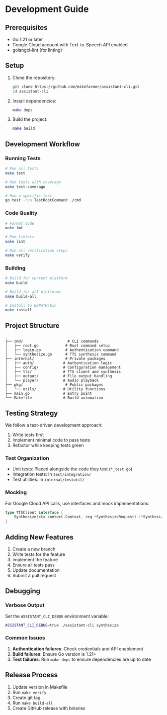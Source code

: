 # Development Guide

## Prerequisites

- Go 1.21 or later
- Google Cloud account with Text-to-Speech API enabled
- golangci-lint (for linting)

## Setup

1. Clone the repository:
   ```bash
   git clone https://github.com/mikefarmer/assistant-cli.git
   cd assistant-cli
   ```

2. Install dependencies:
   ```bash
   make deps
   ```

3. Build the project:
   ```bash
   make build
   ```

## Development Workflow

### Running Tests

```bash
# Run all tests
make test

# Run tests with coverage
make test-coverage

# Run a specific test
go test -run TestRootCommand ./cmd
```

### Code Quality

```bash
# Format code
make fmt

# Run linters
make lint

# Run all verification steps
make verify
```

### Building

```bash
# Build for current platform
make build

# Build for all platforms
make build-all

# Install to GOPATH/bin
make install
```

## Project Structure

```
.
├── cmd/                    # CLI commands
│   ├── root.go            # Root command setup
│   ├── login.go           # Authentication command
│   └── synthesize.go      # TTS synthesis command
├── internal/              # Private packages
│   ├── auth/             # Authentication logic
│   ├── config/           # Configuration management
│   ├── tts/              # TTS client and synthesis
│   ├── output/           # File output handling
│   └── player/           # Audio playback
├── pkg/                   # Public packages
│   └── utils/            # Utility functions
├── main.go               # Entry point
└── Makefile              # Build automation
```

## Testing Strategy

We follow a test-driven development approach:

1. Write tests first
2. Implement minimal code to pass tests
3. Refactor while keeping tests green

### Test Organization

- Unit tests: Placed alongside the code they test (`*_test.go`)
- Integration tests: In `test/integration/`
- Test utilities: In `internal/testutil/`

### Mocking

For Google Cloud API calls, use interfaces and mock implementations:

```go
type TTSClient interface {
    Synthesize(ctx context.Context, req *SynthesizeRequest) (*SynthesizeResponse, error)
}
```

## Adding New Features

1. Create a new branch
2. Write tests for the feature
3. Implement the feature
4. Ensure all tests pass
5. Update documentation
6. Submit a pull request

## Debugging

### Verbose Output

Set the `ASSISTANT_CLI_DEBUG` environment variable:

```bash
ASSISTANT_CLI_DEBUG=true ./assistant-cli synthesize
```

### Common Issues

1. **Authentication failures**: Check credentials and API enablement
2. **Build failures**: Ensure Go version is 1.21+
3. **Test failures**: Run `make deps` to ensure dependencies are up to date

## Release Process

1. Update version in Makefile
2. Run `make verify`
3. Create git tag
4. Run `make build-all`
5. Create GitHub release with binaries